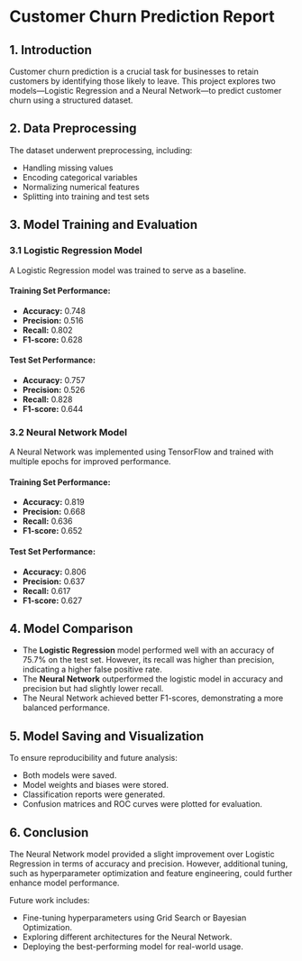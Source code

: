 # Customer Churn Prediction Report

## 1. Introduction
Customer churn prediction is a crucial task for businesses to retain customers by identifying those likely to leave. This project explores two models—Logistic Regression and a Neural Network—to predict customer churn using a structured dataset.

## 2. Data Preprocessing
The dataset underwent preprocessing, including:
- Handling missing values
- Encoding categorical variables
- Normalizing numerical features
- Splitting into training and test sets

## 3. Model Training and Evaluation

### 3.1 Logistic Regression Model
A Logistic Regression model was trained to serve as a baseline.

#### Training Set Performance:
- **Accuracy:** 0.748
- **Precision:** 0.516
- **Recall:** 0.802
- **F1-score:** 0.628

#### Test Set Performance:
- **Accuracy:** 0.757
- **Precision:** 0.526
- **Recall:** 0.828
- **F1-score:** 0.644

### 3.2 Neural Network Model
A Neural Network was implemented using TensorFlow and trained with multiple epochs for improved performance.

#### Training Set Performance:
- **Accuracy:** 0.819
- **Precision:** 0.668
- **Recall:** 0.636
- **F1-score:** 0.652

#### Test Set Performance:
- **Accuracy:** 0.806
- **Precision:** 0.637
- **Recall:** 0.617
- **F1-score:** 0.627

## 4. Model Comparison
- The **Logistic Regression** model performed well with an accuracy of 75.7% on the test set. However, its recall was higher than precision, indicating a higher false positive rate.
- The **Neural Network** outperformed the logistic model in accuracy and precision but had slightly lower recall.
- The Neural Network achieved better F1-scores, demonstrating a more balanced performance.

## 5. Model Saving and Visualization
To ensure reproducibility and future analysis:
- Both models were saved.
- Model weights and biases were stored.
- Classification reports were generated.
- Confusion matrices and ROC curves were plotted for evaluation.

## 6. Conclusion
The Neural Network model provided a slight improvement over Logistic Regression in terms of accuracy and precision. However, additional tuning, such as hyperparameter optimization and feature engineering, could further enhance model performance.

Future work includes:
- Fine-tuning hyperparameters using Grid Search or Bayesian Optimization.
- Exploring different architectures for the Neural Network.
- Deploying the best-performing model for real-world usage.

